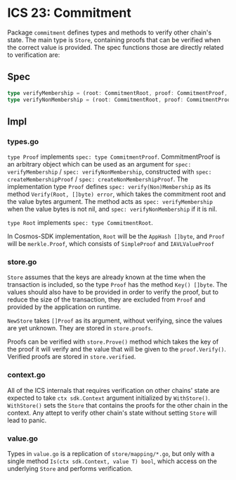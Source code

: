 # ICS 23: Commitment

Package `commitment` defines types and methods to verify other chain's state. The main type is `Store`, containing 
proofs that can be verified when the correct value is provided. The spec functions those are directly related to 
verification are:

## Spec

```typescript
type verifyMembership = (root: CommitmentRoot, proof: CommitmentProof, key: Key, value: Value) => bool
type verifyNonMembership = (root: CommitmentRoot, proof: CommitmentProof, key: Key) => bool
```

## Impl

### types.go

`type Proof` implements `spec: type CommitmentProof`. CommitmentProof is an arbitrary object which can be used as
an argument for `spec: verifyMembership` / `spec: verifyNonMembership`, constructed with `spec: createMembershipProof` / 
`spec: createNonMembershipProof`. The implementation type `Proof` defines `spec: verify(Non)Membership` as its method 
`Verify(Root, []byte) error`, which takes the commitment root and the value bytes argument. The method acts as 
`spec: verifyMembership` when the value bytes is not nil, and `spec: verifyNonMembership` if it is nil.

`type Root` implements `spec: type CommitmentRoot`. 

In Cosmos-SDK implementation, `Root` will be the `AppHash []byte`, and `Proof` will be `merkle.Proof`, which consists
of `SimpleProof` and `IAVLValueProof`

### store.go

`Store` assumes that the keys are already known at the time when the transaction is included, so the type `Proof` has
the method `Key() []byte`. The values should also have to be provided in order to verify the proof, but to reduce the
size of the transaction, they are excluded from `Proof` and provided by the application on runtime.

`NewStore` takes `[]Proof` as its argument, without verifying, since the values are yet unknown. They are stored in
`store.proofs`.

Proofs can be verified with `store.Prove()` method which takes the key of the proof it will verify and the value
that will be given to the `proof.Verify()`. Verified proofs are stored in `store.verified`.

### context.go

All of the ICS internals that requires verification on other chains' state are expected to take `ctx sdk.Context`
argument initialized by `WithStore()`. `WithStore()` sets the `Store` that contains the proofs for the other chain
in the context. Any attept to verify other chain's state without setting `Store` will lead to panic.

### value.go

Types in `value.go` is a replication of `store/mapping/*.go`, but only with a single method 
`Is(ctx sdk.Context, value T) bool`, which access on the underlying `Store` and performs verification.
